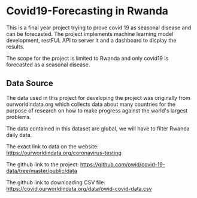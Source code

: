 # Covid19-Forecasting in Rwanda
This is a final year project trying to prove covid 19 as seasonal disease and can be forecasted. The project implements machine learning model development, restFUL API to server it and a dashboard to display the results.

The scope for the project is limited to Rwanda and only covid19 is forecasted as a seasonal disease.

## Data Source
The data used in this project for developing the project was originally from ourworldindata.org which collects data about many countries for the purpose of research on how to make progress against the world's largest problems.

The data contained in this dataset are global, we will have to filter Rwanda daily data.

The exact link to data on the website: https://ourworldindata.org/coronavirus-testing

The github link to the project: https://github.com/owid/covid-19-data/tree/master/public/data

The github link to downloading CSV file: https://covid.ourworldindata.org/data/owid-covid-data.csv


